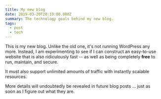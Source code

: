 ```yaml
---
title: My new blog
date: 2019-03-20T20:19:00.000Z
summary: The technology goals behind my new blog.
tags:
  - post
  - tech
---
```

This is my new blog. Unlike the old one, it's not running WordPress any more. Instead, I am experimenting to see if I can construct an easy-to-use website that is also ridiculously fast -- as well as being completely **free** to run, maintain, and secure.

It must also support unlimited amounts of traffic with instantly scalable resources.

More details will undoubtedly be revealed in future blog posts ... just as soon as I figure out what they are.
